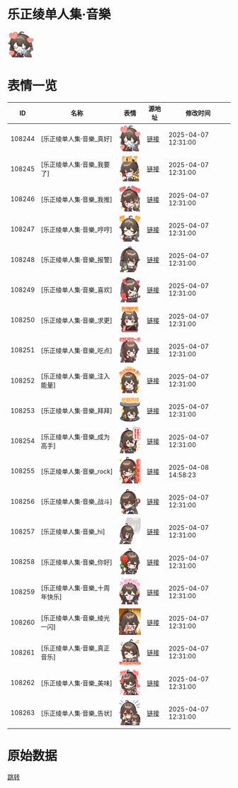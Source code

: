 # 乐正绫单人集·音樂

<img src="./cover.png" height="60" alt="cover" />

# 表情一览

|ID|名称|表情|源地址|修改时间|
|----|----|----|----|----|
|108244|[乐正绫单人集·音樂_真好]|<img src="./pic/108244_%5B乐正绫单人集·音樂_真好%5D.png" height="60" alt="真好"/>|[链接](https://i0.hdslb.com/bfs/garb/e709fcca9fa533a5225ec8418173ae84fe8c6c80.png)|2025-04-07 12:31:00|
|108245|[乐正绫单人集·音樂_我要了]|<img src="./pic/108245_%5B乐正绫单人集·音樂_我要了%5D.png" height="60" alt="我要了"/>|[链接](https://i0.hdslb.com/bfs/garb/cfa08f27ea8c6c4fba0a21bb54a6cf78616acd52.png)|2025-04-07 12:31:00|
|108246|[乐正绫单人集·音樂_我推]|<img src="./pic/108246_%5B乐正绫单人集·音樂_我推%5D.png" height="60" alt="我推"/>|[链接](https://i0.hdslb.com/bfs/garb/f95ea58513762315a852e1748381209c326e6fc0.png)|2025-04-07 12:31:00|
|108247|[乐正绫单人集·音樂_哼哼]|<img src="./pic/108247_%5B乐正绫单人集·音樂_哼哼%5D.png" height="60" alt="哼哼"/>|[链接](https://i0.hdslb.com/bfs/garb/9a8f2af205411841d0386427cc326d71a65ac1bf.png)|2025-04-07 12:31:00|
|108248|[乐正绫单人集·音樂_报警]|<img src="./pic/108248_%5B乐正绫单人集·音樂_报警%5D.png" height="60" alt="报警"/>|[链接](https://i0.hdslb.com/bfs/garb/ad8c06d4c411cb49e8e53d747eff87fced51deac.png)|2025-04-07 12:31:00|
|108249|[乐正绫单人集·音樂_喜欢]|<img src="./pic/108249_%5B乐正绫单人集·音樂_喜欢%5D.png" height="60" alt="喜欢"/>|[链接](https://i0.hdslb.com/bfs/garb/09f783ccd7b67bde8774f1309beabb9b24f10cbf.png)|2025-04-07 12:31:00|
|108250|[乐正绫单人集·音樂_求更]|<img src="./pic/108250_%5B乐正绫单人集·音樂_求更%5D.png" height="60" alt="求更"/>|[链接](https://i0.hdslb.com/bfs/garb/b0c902a2ece86d090e3426d8c94fc9cc34620532.png)|2025-04-07 12:31:00|
|108251|[乐正绫单人集·音樂_吃点]|<img src="./pic/108251_%5B乐正绫单人集·音樂_吃点%5D.png" height="60" alt="吃点"/>|[链接](https://i0.hdslb.com/bfs/garb/abffeb6731160c69a351482ed4b49c4f0440d643.png)|2025-04-07 12:31:00|
|108252|[乐正绫单人集·音樂_注入能量]|<img src="./pic/108252_%5B乐正绫单人集·音樂_注入能量%5D.png" height="60" alt="注入能量"/>|[链接](https://i0.hdslb.com/bfs/garb/4b679fc5d99f207a5709bb8982dfbc408c46e5f0.png)|2025-04-07 12:31:00|
|108253|[乐正绫单人集·音樂_拜拜]|<img src="./pic/108253_%5B乐正绫单人集·音樂_拜拜%5D.png" height="60" alt="拜拜"/>|[链接](https://i0.hdslb.com/bfs/garb/9fc1b77223518dab7487e3492d01670a43a93e96.png)|2025-04-07 12:31:00|
|108254|[乐正绫单人集·音樂_成为高手]|<img src="./pic/108254_%5B乐正绫单人集·音樂_成为高手%5D.png" height="60" alt="成为高手"/>|[链接](https://i0.hdslb.com/bfs/garb/64b0da02e7befcfe9b7d372fe6a9c9a624409c3f.png)|2025-04-07 12:31:00|
|108255|[乐正绫单人集·音樂_rock]|<img src="./pic/108255_%5B乐正绫单人集·音樂_rock%5D.png" height="60" alt="rock"/>|[链接](https://i0.hdslb.com/bfs/garb/item/0ec2b5b72c41f2cbe4a0ee895d85be46eeedf90b.png)|2025-04-08 14:58:23|
|108256|[乐正绫单人集·音樂_战斗]|<img src="./pic/108256_%5B乐正绫单人集·音樂_战斗%5D.png" height="60" alt="战斗"/>|[链接](https://i0.hdslb.com/bfs/garb/f6b2e4f45894154fbfc6af5c588b6b40cff8dbe2.png)|2025-04-07 12:31:00|
|108257|[乐正绫单人集·音樂_hi]|<img src="./pic/108257_%5B乐正绫单人集·音樂_hi%5D.png" height="60" alt="hi"/>|[链接](https://i0.hdslb.com/bfs/garb/fc71aeb146e077756056898a8f894a79f51d61fd.png)|2025-04-07 12:31:00|
|108258|[乐正绫单人集·音樂_你好]|<img src="./pic/108258_%5B乐正绫单人集·音樂_你好%5D.png" height="60" alt="你好"/>|[链接](https://i0.hdslb.com/bfs/garb/9e2f7b4775ef6f28bfc8dac1beb85a9c1bd7c133.png)|2025-04-07 12:31:00|
|108259|[乐正绫单人集·音樂_十周年快乐]|<img src="./pic/108259_%5B乐正绫单人集·音樂_十周年快乐%5D.png" height="60" alt="十周年快乐"/>|[链接](https://i0.hdslb.com/bfs/garb/1e2a43c6a74ed2cb766d97ec4da94e0007adae09.png)|2025-04-07 12:31:00|
|108260|[乐正绫单人集·音樂_绫光一闪]|<img src="./pic/108260_%5B乐正绫单人集·音樂_绫光一闪%5D.png" height="60" alt="绫光一闪"/>|[链接](https://i0.hdslb.com/bfs/garb/507bddf55162f2fb9d9b78edb5e0d19725bf69b5.png)|2025-04-07 12:31:00|
|108261|[乐正绫单人集·音樂_真正音乐]|<img src="./pic/108261_%5B乐正绫单人集·音樂_真正音乐%5D.png" height="60" alt="真正音乐"/>|[链接](https://i0.hdslb.com/bfs/garb/043075729fcee61cdd5d84a8d6f377d9e38d4564.png)|2025-04-07 12:31:00|
|108262|[乐正绫单人集·音樂_美味]|<img src="./pic/108262_%5B乐正绫单人集·音樂_美味%5D.png" height="60" alt="美味"/>|[链接](https://i0.hdslb.com/bfs/garb/d84850024b7bdb14315f3f422087b6d047c6faa1.png)|2025-04-07 12:31:00|
|108263|[乐正绫单人集·音樂_告状]|<img src="./pic/108263_%5B乐正绫单人集·音樂_告状%5D.png" height="60" alt="告状"/>|[链接](https://i0.hdslb.com/bfs/garb/a782f982d43b1260b665cc8a748b4c742de050b5.png)|2025-04-07 12:31:00|

# 原始数据

[跳转](./raw.json)

